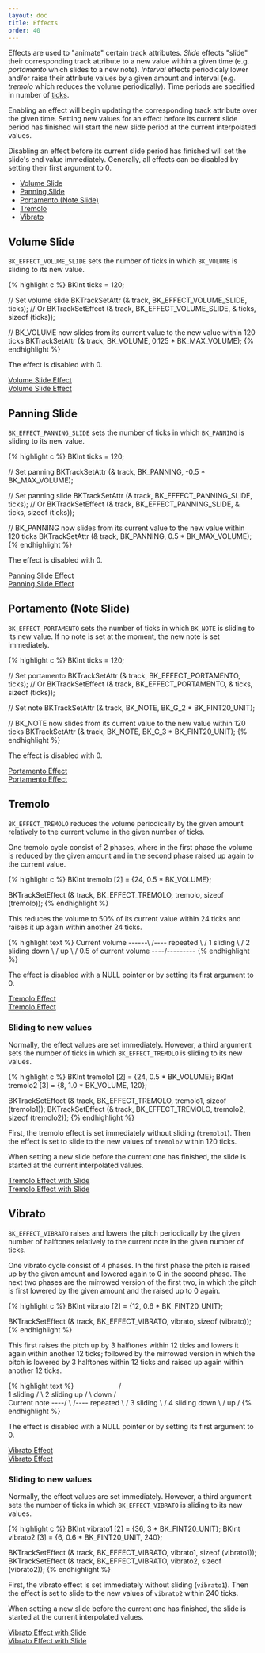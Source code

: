```yaml
---
layout: doc
title: Effects
order: 40
---
```


Effects are used to "animate" certain track attributes. *Slide* effects "slide" their corresponding track attribute to a new value within a given time (e.g. *portamento* which slides to a new note). *Interval* effects periodicaly lower and/or raise their attribute values by a given amount and interval (e.g. *tremolo* which reduces the volume periodically). Time periods are specified in number of [ticks](../clocks-and-dividers/).

Enabling an effect will begin updating the corresponding track attribute over the given time. Setting new values for an effect before its current slide period has finished will start the new slide period at the current interpolated values.

Disabling an effect before its current slide period has finished will set the slide's end value immediately. Generally, all effects can be disabled by setting their first argument to 0.

- [Volume Slide](#volume-slide)
- [Panning Slide](#panning-slide)
- [Portamento (Note Slide)](#portamento-note-slide)
- [Tremolo](#tremolo)
- [Vibrato](#vibrato)

## Volume Slide

`BK_EFFECT_VOLUME_SLIDE` sets the number of ticks in which `BK_VOLUME` is sliding to its new value.

{% highlight c %}
BKInt ticks = 120;

// Set volume slide
BKTrackSetAttr (& track, BK_EFFECT_VOLUME_SLIDE, ticks);
// Or
BKTrackSetEffect (& track, BK_EFFECT_VOLUME_SLIDE, & ticks, sizeof (ticks));

// BK_VOLUME now slides from its current value to the new value within 120 ticks
BKTrackSetAttr (& track, BK_VOLUME, 0.125 * BK_MAX_VOLUME);
{% endhighlight %}

 The effect is disabled with 0.

<div class="buttons">
	<div class="player" data-volume="0.7">
		<a href="{{ "/assets/sound/effects/effect-volume-slide.mp3" | prepend: site.baseurl }}" class="button">
			Volume Slide Effect
		</a>
		<div class="label"><a href="{{ "/assets/sound/effects/effect-volume-slide.mp3" | prepend: site.baseurl }}">Volume Slide Effect</a></div>
	</div>
</div>

## Panning Slide

`BK_EFFECT_PANNING_SLIDE` sets the number of ticks in which `BK_PANNING` is sliding to its new value.

{% highlight c %}
BKInt ticks = 120;

// Set panning
BKTrackSetAttr (& track, BK_PANNING, -0.5 * BK_MAX_VOLUME);

// Set panning slide
BKTrackSetAttr (& track, BK_EFFECT_PANNING_SLIDE, ticks);
// Or
BKTrackSetEffect (& track, BK_EFFECT_PANNING_SLIDE, & ticks, sizeof (ticks));

// BK_PANNING now slides from its current value to the new value within 120 ticks
BKTrackSetAttr (& track, BK_PANNING, 0.5 * BK_MAX_VOLUME);
{% endhighlight %}

The effect is disabled with 0.

<div class="buttons">
	<div class="player" data-volume="0.7">
		<a href="{{ "/assets/sound/effects/effect-panning-slide.mp3" | prepend: site.baseurl }}" class="button">
			Panning Slide Effect
		</a>
		<div class="label"><a href="{{ "/assets/sound/effects/effect-panning-slide.mp3" | prepend: site.baseurl }}">Panning Slide Effect</a></div>
	</div>
</div>

## Portamento (Note Slide)

`BK_EFFECT_PORTAMENTO` sets the number of ticks in which `BK_NOTE` is sliding to its new value. If no note is set at the moment, the new note is set immediately.

{% highlight c %}
BKInt ticks = 120;

// Set portamento
BKTrackSetAttr (& track, BK_EFFECT_PORTAMENTO, ticks);
// Or
BKTrackSetEffect (& track, BK_EFFECT_PORTAMENTO, & ticks, sizeof (ticks));

// Set note
BKTrackSetAttr (& track, BK_NOTE, BK_G_2 * BK_FINT20_UNIT);

// BK_NOTE now slides from its current value to the new value within 120 ticks
BKTrackSetAttr (& track, BK_NOTE, BK_C_3 * BK_FINT20_UNIT);
{% endhighlight %}

The effect is disabled with 0.

<div class="buttons">
	<div class="player" data-volume="0.7">
		<a href="{{ "/assets/sound/effects/effect-portamento.mp3" | prepend: site.baseurl }}" class="button">
			Portamento Effect
		</a>
		<div class="label"><a href="{{ "/assets/sound/effects/effect-portamento.mp3" | prepend: site.baseurl }}">Portamento Effect</a></div>
	</div>
</div>

## Tremolo

`BK_EFFECT_TREMOLO` reduces the volume periodically by the given amount relatively to the current volume in the given number of ticks.

One tremolo cycle consist of 2 phases, where in the first phase the volume is reduced by the given amount and in the second phase raised up again to the current value.

{% highlight c %}
BKInt tremolo [2] = {24, 0.5 * BK_VOLUME};

BKTrackSetEffect (& track, BK_EFFECT_TREMOLO, tremolo, sizeof (tremolo));
{% endhighlight %}

This reduces the volume to 50% of its current value within 24 ticks and raises it up again within another 24 ticks.

{% highlight text %}
Current volume ------\          /---- repeated
                      \        /
             1 sliding \      / 2 sliding
               down     \    /     up
                         \  /
0.5 of current volume ----\/---------
{% endhighlight %}

The effect is disabled with a NULL pointer or by setting its first argument to 0.

<div class="buttons">
	<div class="player" data-volume="0.7">
		<a href="{{ "/assets/sound/effects/effect-tremolo.mp3" | prepend: site.baseurl }}" class="button">
			Tremolo Effect
		</a>
		<div class="label"><a href="{{ "/assets/sound/effects/effect-tremolo.mp3" | prepend: site.baseurl }}">Tremolo Effect</a></div>
	</div>
</div>

### Sliding to new values

Normally, the effect values are set immediately. However, a third argument sets the number of ticks in which `BK_EFFECT_TREMOLO` is sliding to its new values.

{% highlight c %}
BKInt tremolo1 [2] = {24, 0.5 * BK_VOLUME};
BKInt tremolo2 [3] = {8, 1.0 * BK_VOLUME, 120};

BKTrackSetEffect (& track, BK_EFFECT_TREMOLO, tremolo1, sizeof (tremolo1));
BKTrackSetEffect (& track, BK_EFFECT_TREMOLO, tremolo2, sizeof (tremolo2));
{% endhighlight %}

First, the tremolo effect is set immediately without sliding (`tremolo1`). Then the effect is set to slide to the new values of `tremolo2` within 120 ticks.

When setting a new slide before the current one has finished, the slide is started at the current interpolated values.

<div class="buttons">
	<div class="player" data-volume="0.7">
		<a href="{{ "/assets/sound/effects/effect-tremolo-slide.mp3" | prepend: site.baseurl }}" class="button">
			Tremolo Effect with Slide
		</a>
		<div class="label"><a href="{{ "/assets/sound/effects/effect-tremolo-slide.mp3" | prepend: site.baseurl }}">Tremolo Effect with Slide</a></div>
	</div>
</div>

## Vibrato

`BK_EFFECT_VIBRATO` raises and lowers the pitch periodically by the given number of halftones relatively to the current note in the given number of ticks.

One vibrato cycle consist of 4 phases. In the first phase the pitch is raised up by the given amount and lowered again to 0 in the second phase. The next two phases are the mirrowed version of the first two, in which the pitch is first lowered by the given amount and the raised up to 0 again.

{% highlight c %}
BKInt vibrato [2] = {12, 0.6 * BK_FINT20_UNIT};

BKTrackSetEffect (& track, BK_EFFECT_VIBRATO, vibrato, sizeof (vibrato));
{% endhighlight %}

This first raises the pitch up by 3 halftones within 12 ticks and lowers it again within another 12 ticks; followed by the mirrowed version in which the pitch is lowered by 3 halftones within 12 ticks and raised up again within another 12 ticks.

{% highlight text %}
                      /\
           1 sliding /  \ 2 sliding
              up    /    \   down
                   /      \
 Current note ----/        \        /---- repeated
                            \      /
                   3 sliding \    / 4 sliding
                     down     \  /     up
                               \/
{% endhighlight %}

The effect is disabled with a NULL pointer or by setting its first argument to 0.

<div class="buttons">
	<div class="player" data-volume="0.7">
		<a href="{{ "/assets/sound/effects/effect-vibrato.mp3" | prepend: site.baseurl }}" class="button">
			Vibrato Effect
		</a>
		<div class="label"><a href="{{ "/assets/sound/effects/effect-vibrato.mp3" | prepend: site.baseurl }}">Vibrato Effect</a></div>
	</div>
</div>

### Sliding to new values

Normally, the effect values are set immediately. However, a third argument sets the number of ticks in which `BK_EFFECT_VIBRATO` is sliding to its new values.

{% highlight c %}
BKInt vibrato1 [2] = {36, 3 * BK_FINT20_UNIT};
BKInt vibrato2 [3] = {6, 0.6 * BK_FINT20_UNIT, 240};

BKTrackSetEffect (& track, BK_EFFECT_VIBRATO, vibrato1, sizeof (vibrato1));
BKTrackSetEffect (& track, BK_EFFECT_VIBRATO, vibrato2, sizeof (vibrato2));
{% endhighlight %}

First, the vibrato effect is set immediately without sliding (`vibrato1`). Then the effect is set to slide to the new values of `vibrato2` within 240 ticks.

When setting a new slide before the current one has finished, the slide is started at the current interpolated values.

<div class="buttons">
	<div class="player" data-volume="0.7">
		<a href="{{ "/assets/sound/effects/effect-vibrato-slide.mp3" | prepend: site.baseurl }}" class="button">
			Vibrato Effect with Slide
		</a>
		<div class="label"><a href="{{ "/assets/sound/effects/effect-vibrato-slide.mp3" | prepend: site.baseurl }}">Vibrato Effect with Slide</a></div>
	</div>
</div>
